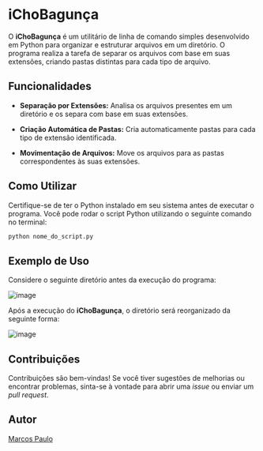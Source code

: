 # iChoBagunça

O **iChoBagunça** é um utilitário de linha de comando simples desenvolvido em Python para organizar e estruturar arquivos em um diretório. O programa realiza a tarefa de separar os arquivos com base em suas extensões, criando pastas distintas para cada tipo de arquivo.

## Funcionalidades

- **Separação por Extensões:** Analisa os arquivos presentes em um diretório e os separa com base em suas extensões.

- **Criação Automática de Pastas:** Cria automaticamente pastas para cada tipo de extensão identificada.

- **Movimentação de Arquivos:** Move os arquivos para as pastas correspondentes às suas extensões.

## Como Utilizar

Certifique-se de ter o Python instalado em seu sistema antes de executar o programa. Você pode rodar o script Python utilizando o seguinte comando no terminal:

```bash
python nome_do_script.py
```

## Exemplo de Uso

Considere o seguinte diretório antes da execução do programa:

![image](https://github.com/MarcosP-Costa/iChoBagunca/assets/44422455/e7f7b3cf-e5de-4398-a193-919cb3a40d74)

Após a execução do **iChoBagunça**, o diretório será reorganizado da seguinte forma:

![image](https://github.com/MarcosP-Costa/iChoBagunca/assets/44422455/99ce1ec8-ea75-438b-9076-17187b48b623)

## Contribuições

Contribuições são bem-vindas! Se você tiver sugestões de melhorias ou encontrar problemas, sinta-se à vontade para abrir uma *issue* ou enviar um *pull request*.

## Autor

[Marcos Paulo](https://github.com/MarcosP-Costa)
